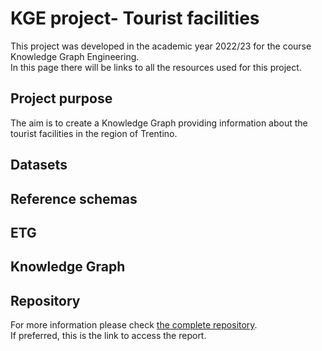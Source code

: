 # KGE project- Tourist facilities
This project was developed in the academic year 2022/23 for the course Knowledge Graph Engineering.\
In this page there will be links to all the resources used for this project.

## Project purpose
The aim is to create a Knowledge Graph providing information about the tourist facilities in the region of Trentino.

## Datasets


## Reference schemas

## ETG

## Knowledge Graph

## Repository
For more information please check [the complete repository](https://github.com/rorosonoio/KGE---Trentino-tourist-facilities).\
If preferred, this is the link to access the report.
